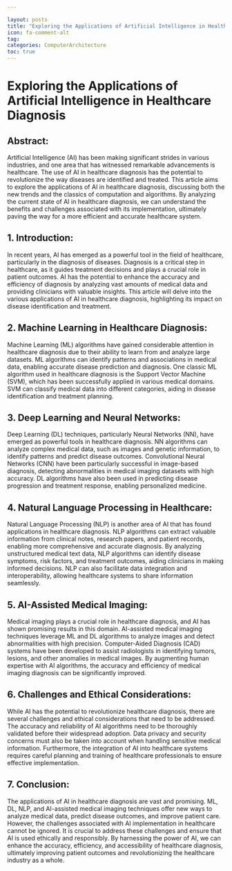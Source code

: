```yaml
---

layout: posts
title: "Exploring the Applications of Artificial Intelligence in Healthcare Diagnosis"
icon: fa-comment-alt
tag:      
categories: ComputerArchitecture
toc: true
---
```




# Exploring the Applications of Artificial Intelligence in Healthcare Diagnosis

## Abstract:
Artificial Intelligence (AI) has been making significant strides in various industries, and one area that has witnessed remarkable advancements is healthcare. The use of AI in healthcare diagnosis has the potential to revolutionize the way diseases are identified and treated. This article aims to explore the applications of AI in healthcare diagnosis, discussing both the new trends and the classics of computation and algorithms. By analyzing the current state of AI in healthcare diagnosis, we can understand the benefits and challenges associated with its implementation, ultimately paving the way for a more efficient and accurate healthcare system.

## 1. Introduction:
In recent years, AI has emerged as a powerful tool in the field of healthcare, particularly in the diagnosis of diseases. Diagnosis is a critical step in healthcare, as it guides treatment decisions and plays a crucial role in patient outcomes. AI has the potential to enhance the accuracy and efficiency of diagnosis by analyzing vast amounts of medical data and providing clinicians with valuable insights. This article will delve into the various applications of AI in healthcare diagnosis, highlighting its impact on disease identification and treatment.

## 2. Machine Learning in Healthcare Diagnosis:
Machine Learning (ML) algorithms have gained considerable attention in healthcare diagnosis due to their ability to learn from and analyze large datasets. ML algorithms can identify patterns and associations in medical data, enabling accurate disease prediction and diagnosis. One classic ML algorithm used in healthcare diagnosis is the Support Vector Machine (SVM), which has been successfully applied in various medical domains. SVM can classify medical data into different categories, aiding in disease identification and treatment planning.

## 3. Deep Learning and Neural Networks:
Deep Learning (DL) techniques, particularly Neural Networks (NN), have emerged as powerful tools in healthcare diagnosis. NN algorithms can analyze complex medical data, such as images and genetic information, to identify patterns and predict disease outcomes. Convolutional Neural Networks (CNN) have been particularly successful in image-based diagnosis, detecting abnormalities in medical imaging datasets with high accuracy. DL algorithms have also been used in predicting disease progression and treatment response, enabling personalized medicine.

## 4. Natural Language Processing in Healthcare:
Natural Language Processing (NLP) is another area of AI that has found applications in healthcare diagnosis. NLP algorithms can extract valuable information from clinical notes, research papers, and patient records, enabling more comprehensive and accurate diagnosis. By analyzing unstructured medical text data, NLP algorithms can identify disease symptoms, risk factors, and treatment outcomes, aiding clinicians in making informed decisions. NLP can also facilitate data integration and interoperability, allowing healthcare systems to share information seamlessly.

## 5. AI-Assisted Medical Imaging:
Medical imaging plays a crucial role in healthcare diagnosis, and AI has shown promising results in this domain. AI-assisted medical imaging techniques leverage ML and DL algorithms to analyze images and detect abnormalities with high precision. Computer-Aided Diagnosis (CAD) systems have been developed to assist radiologists in identifying tumors, lesions, and other anomalies in medical images. By augmenting human expertise with AI algorithms, the accuracy and efficiency of medical imaging diagnosis can be significantly improved.

## 6. Challenges and Ethical Considerations:
While AI has the potential to revolutionize healthcare diagnosis, there are several challenges and ethical considerations that need to be addressed. The accuracy and reliability of AI algorithms need to be thoroughly validated before their widespread adoption. Data privacy and security concerns must also be taken into account when handling sensitive medical information. Furthermore, the integration of AI into healthcare systems requires careful planning and training of healthcare professionals to ensure effective implementation.

## 7. Conclusion:
The applications of AI in healthcare diagnosis are vast and promising. ML, DL, NLP, and AI-assisted medical imaging techniques offer new ways to analyze medical data, predict disease outcomes, and improve patient care. However, the challenges associated with AI implementation in healthcare cannot be ignored. It is crucial to address these challenges and ensure that AI is used ethically and responsibly. By harnessing the power of AI, we can enhance the accuracy, efficiency, and accessibility of healthcare diagnosis, ultimately improving patient outcomes and revolutionizing the healthcare industry as a whole.